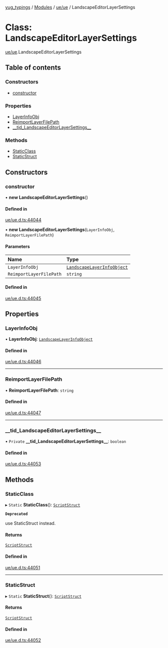 [yug_typings](../README.md) / [Modules](../modules.md) / [ue/ue](../modules/ue_ue.md) / LandscapeEditorLayerSettings

# Class: LandscapeEditorLayerSettings

[ue/ue](../modules/ue_ue.md).LandscapeEditorLayerSettings

## Table of contents

### Constructors

- [constructor](ue_ue.LandscapeEditorLayerSettings.md#constructor)

### Properties

- [LayerInfoObj](ue_ue.LandscapeEditorLayerSettings.md#layerinfoobj)
- [ReimportLayerFilePath](ue_ue.LandscapeEditorLayerSettings.md#reimportlayerfilepath)
- [\_\_tid\_LandscapeEditorLayerSettings\_\_](ue_ue.LandscapeEditorLayerSettings.md#__tid_landscapeeditorlayersettings__)

### Methods

- [StaticClass](ue_ue.LandscapeEditorLayerSettings.md#staticclass)
- [StaticStruct](ue_ue.LandscapeEditorLayerSettings.md#staticstruct)

## Constructors

### constructor

• **new LandscapeEditorLayerSettings**()

#### Defined in

[ue/ue.d.ts:44044](https://github.com/YugMetaverse/yug_typings/blob/b7d9b19/ue/ue.d.ts#L44044)

• **new LandscapeEditorLayerSettings**(`LayerInfoObj`, `ReimportLayerFilePath`)

#### Parameters

| Name | Type |
| :------ | :------ |
| `LayerInfoObj` | [`LandscapeLayerInfoObject`](ue_ue.LandscapeLayerInfoObject.md) |
| `ReimportLayerFilePath` | `string` |

#### Defined in

[ue/ue.d.ts:44045](https://github.com/YugMetaverse/yug_typings/blob/b7d9b19/ue/ue.d.ts#L44045)

## Properties

### LayerInfoObj

• **LayerInfoObj**: [`LandscapeLayerInfoObject`](ue_ue.LandscapeLayerInfoObject.md)

#### Defined in

[ue/ue.d.ts:44046](https://github.com/YugMetaverse/yug_typings/blob/b7d9b19/ue/ue.d.ts#L44046)

___

### ReimportLayerFilePath

• **ReimportLayerFilePath**: `string`

#### Defined in

[ue/ue.d.ts:44047](https://github.com/YugMetaverse/yug_typings/blob/b7d9b19/ue/ue.d.ts#L44047)

___

### \_\_tid\_LandscapeEditorLayerSettings\_\_

• `Private` **\_\_tid\_LandscapeEditorLayerSettings\_\_**: `boolean`

#### Defined in

[ue/ue.d.ts:44053](https://github.com/YugMetaverse/yug_typings/blob/b7d9b19/ue/ue.d.ts#L44053)

## Methods

### StaticClass

▸ `Static` **StaticClass**(): [`ScriptStruct`](ue_ue.ScriptStruct.md)

**`Deprecated`**

use StaticStruct instead.

#### Returns

[`ScriptStruct`](ue_ue.ScriptStruct.md)

#### Defined in

[ue/ue.d.ts:44051](https://github.com/YugMetaverse/yug_typings/blob/b7d9b19/ue/ue.d.ts#L44051)

___

### StaticStruct

▸ `Static` **StaticStruct**(): [`ScriptStruct`](ue_ue.ScriptStruct.md)

#### Returns

[`ScriptStruct`](ue_ue.ScriptStruct.md)

#### Defined in

[ue/ue.d.ts:44052](https://github.com/YugMetaverse/yug_typings/blob/b7d9b19/ue/ue.d.ts#L44052)
